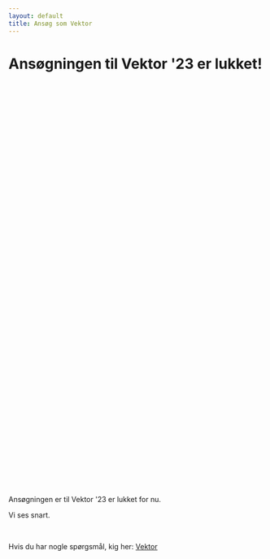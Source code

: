 ```yaml
---
layout: default
title: Ansøg som Vektor
---
```

<h1 id="titel">Ansøgningen til Vektor '23 er lukket! </h1>

<div id="poster-image" style="margin: auto; width: 530px; height: 800px; background-image: url('/static/img/ansognuSommerDa23.png');">
</div>

<p id ="n">Ansøgningen er til Vektor '23 er lukket for nu. </p>
<p id ="nn">Vi ses snart.</p>
<br />


Hvis du har nogle spørgsmål, kig her: <a href="/vektor">Vektor</a>

<script>

  function showVectorApplication() {
    var div = document.getElementById("n")
    var n = document.getElementById("nn")
    var titel = document.getElementById("titel")
    titel.innerHTML = "Ansøgningen til Vektor '23 er åben!"
    n.remove()
    div.innerHTML = '<br / ><a style="text-align: center;"href="https://docs.google.com/forms/d/e/1FAIpQLSf5VIB7O_rrS5Bp4PJAC688lhcRQxS0nXW4Epn3JTb-zFl4Zg/viewform"><button class="applyBtn">Ansøg nu!</button></a><br />'
  }

  var deadline = new Date("February 11, 2023 00:00:01");
  if (deadline > new Date) {
    showVectorApplication()
  }
    
</script>